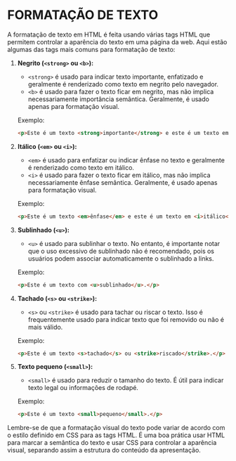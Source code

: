 # FORMATAÇÃO DE TEXTO
A formatação de texto em HTML é feita usando várias tags HTML que permitem controlar a aparência do texto em uma página da web. Aqui estão algumas das tags mais comuns para formatação de texto:

1. **Negrito (`<strong>` ou `<b>`):**
   - `<strong>` é usado para indicar texto importante, enfatizado e geralmente é renderizado como texto em negrito pelo navegador.
   - `<b>` é usado para fazer o texto ficar em negrito, mas não implica necessariamente importância semântica. Geralmente, é usado apenas para formatação visual.

   Exemplo:
   ```html
   <p>Este é um texto <strong>importante</strong> e este é um texto em <b>negrito</b>.</p>
   ```

2. **Itálico (`<em>` ou `<i>`):**
   - `<em>` é usado para enfatizar ou indicar ênfase no texto e geralmente é renderizado como texto em itálico.
   - `<i>` é usado para fazer o texto ficar em itálico, mas não implica necessariamente ênfase semântica. Geralmente, é usado apenas para formatação visual.

   Exemplo:
   ```html
   <p>Este é um texto <em>ênfase</em> e este é um texto em <i>itálico</i>.</p>
   ```

3. **Sublinhado (`<u>`):**
   - `<u>` é usado para sublinhar o texto. No entanto, é importante notar que o uso excessivo de sublinhado não é recomendado, pois os usuários podem associar automaticamente o sublinhado a links.

   Exemplo:
   ```html
   <p>Este é um texto com <u>sublinhado</u>.</p>
   ```

4. **Tachado (`<s>` ou `<strike>`):**
   - `<s>` ou `<strike>` é usado para tachar ou riscar o texto. Isso é frequentemente usado para indicar texto que foi removido ou não é mais válido.

   Exemplo:
   ```html
   <p>Este é um texto <s>tachado</s> ou <strike>riscado</strike>.</p>
   ```

5. **Texto pequeno (`<small>`):**
   - `<small>` é usado para reduzir o tamanho do texto. É útil para indicar texto legal ou informações de rodapé.

   Exemplo:
   ```html
   <p>Este é um texto <small>pequeno</small>.</p>
   ```

Lembre-se de que a formatação visual do texto pode variar de acordo com o estilo definido em CSS para as tags HTML. É uma boa prática usar HTML para marcar a semântica do texto e usar CSS para controlar a aparência visual, separando assim a estrutura do conteúdo da apresentação.